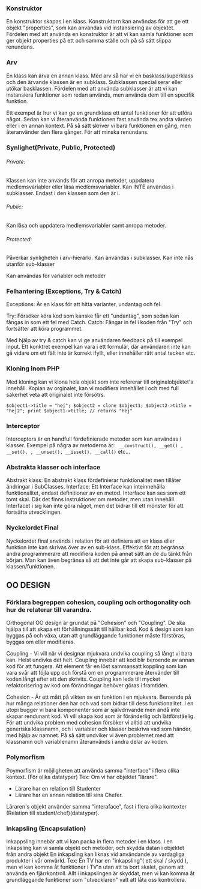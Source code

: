 ### **Konstruktor**
En konstruktor skapas i en klass. Konstruktorn kan användas för att ge ett objekt "properties", som kan användas vid instansiering av objektet. Fördelen med att använda en konstruktor är att vi kan samla funktioner som ger objekt properties på ett och samma ställe och på så sätt slippa renundans.

### **Arv**
En klass kan ärva en annan klass. Med arv så har vi en basklass/superklass och den ärvande klassen är en subklass. Subklassen specialiserar eller utökar basklassen. Fördelen med att använda subklasser är att vi kan instansiera funktioner som redan används, men använda dem till en specifik funktion.

Ett exempel är hur vi kan ge en grundklass ett antal funktioner för att utföra något. Sedan kan vi återanvända funktionen fast använda tex andra värden eller i en annan kontext.
På så sätt skriver vi bara funktionen en gång, men återanvänder den flera gånger. För att minska renundans. 

### **Synlighet(Private, Public, Protected)**
###### Private:
Klassen kan inte används för att anropa metoder, uppdatera medlemsvariabler eller läsa medlemsvariabler. Kan INTE användas i subklasser. Endast i den klassen som den är i. 
###### Public:
Kan läsa och uppdatera medlemsvariabler samt anropa metoder.
###### Protected:
Påverkar synligheten i arv-hierarki. Kan användas i subklasser. Kan inte nås utanför sub-klasser

Kan användas för variabler och metoder

### **Felhantering (Exceptions, Try & Catch)**
Exceptions: Är en klass för att hitta varianter, undantag och fel.

Try: Försöker köra kod som kanske får ett "undantag", som sedan kan fångas in som ett fel med Catch.
Catch: Fångar in fel i koden från "Try" och fortsätter att köra programmet.

Med hjälp av try & catch kan vi ge användaren feedback på till exempel input. Ett konktret exempel kan vara i ett formulär, där användaren inte kan gå vidare om ett fält inte är korrekt ifyllt, eller innehåller rätt antal tecken etc.

### **Kloning inom PHP**
Med kloning kan vi klona hela objekt som inte refererar till originalobjektet's innehåll.
Kopian av orginalet, kan vi modifiera innehållet i och med full säkerhet veta att originalet inte försötrs. 

`
$object1->title = "hej";
$object2 = clone $object1;
$object2->title = "hej2";
print $object1->title; // returns "hej"
`

### **Interceptor**
Interceptors är en handfull fördefinierade metoder som kan användas i klasser.
Exempel på några av metoderna är: ` __construct(), __get() , __set(), , __unset(), __isset(), __call()` etc... 


### **Abstrakta klasser och interface**
Abstrakt klass: En abstrakt klass fördefinierar funktionalitet men tillåter ändringar i SubClasses.
Interface: Ett Interface kan inteinnehålla funktionalitet, endast definitioner av en metod. Interface kan ses som ett tomt skal. Där det finns instruktioner om metoder, men utan innehåll. Interfacet i sig kan inte göra något, men det bidrar till ett mönster för att fortsätta utvecklingen.

### **Nyckelordet Final**
Nyckelordet final används i relation för att definiera att en klass eller funktion inte kan skrivas över av en sub-klass.
Effektivt för att begränsa andra programmerare att modifiera koden på annat sätt an de du tänkt från början.
Man kan även begränsa så att det inte går att skapa sub-klasser på klassen/funktionen.

## **OO DESIGN**
### **Förklara begreppen cohesion, coupling och orthogonality och hur de relaterar till varandra.**
Orthogonal OO design är grundat på "Cohesion" och "Coupling".  De ska hjälpa till att skapa ett förhållningssätt
till hållbar kod. Kod & design som kan byggas på och växa, utan att grundläggande funktioner måste förstöras, byggas om eller modifieras.

Coupling - Vi vill när vi designar mjukvara undvika coupling så långt vi bara kan. Helst undivka det helt. 
Coupling innebär att kod blir beroende av annan kod för att fungera. Att element får en löst sammansatt koppling
som kan vara svår att föjla upp och förstå om en programmerare återvänder till koden långt efter att den skrivits. Coupling kan leda
till mycket refaktorisering av kod om förändringar behöver göras i framtiden.

Cohesion - Är ett mått på vikten av en funktion i en mjukvara. Beroende på hur många relationer den har och vad som bidrar till dess funktionalitet.
I en utopi bugger vi bara komponenter som är självdrivande men ändå inte skapar rendunant kod. Vi vill skapa kod som är föränderlig och lättförståelig. 
För att undvika problem med cohesion försöker vi alltid att undvika generiska klassnamn, och i variabler och klasser beskriva vad som händer, med hjälp av namnet.
På så sätt undviker vi även problemet med att klassnamn och variablenamn återanvänds i andra delar av koden.

### **Polymorfism**
Poymorfism är möjligheten att använda samma "interface" i flera olika kontext. (För olika datatyper)
Tex: 
Om vi har objektet "lärare". 
 - Lärare har en relation till Studenter
 - Lärare har en annan relation till sina Chefer. 
 
 Läraren's objekt använder samma "interaface", fast i flera olika kontexter (Relation till student/chef)(datatyper).
 
### **Inkapsling (Encapsulation)**
Inkappsling innebär att vi kan packa in flera metoder i en klass.
I en inkapsling kan vi samla objekt och metoder, och skydda datan i objektet från andra objekt
En inkapsling kan liknas vid användande av vardagliga produkter i vår omvärld. 
Tex: 
En TV har en "inkapsling"( ett skal / skydd ), men vi kan komma åt funktioner i TV'n utan att ta bort skalet, genom att använda
en fjärrkontroll. Allt i inkapslingen är skyddat, men vi kan komma åt grundläggande funktioner som "utvecklaren" valt att
låta oss kontrollera. 
